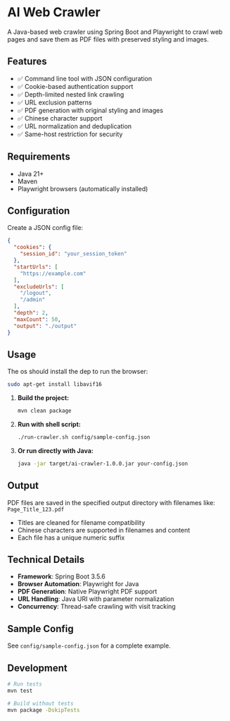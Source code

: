 # AI Web Crawler

A Java-based web crawler using Spring Boot and Playwright to crawl web pages and save them as PDF files with preserved styling and images.

## Features

- ✅ Command line tool with JSON configuration
- ✅ Cookie-based authentication support
- ✅ Depth-limited nested link crawling
- ✅ URL exclusion patterns
- ✅ PDF generation with original styling and images
- ✅ Chinese character support
- ✅ URL normalization and deduplication
- ✅ Same-host restriction for security

## Requirements

- Java 21+
- Maven
- Playwright browsers (automatically installed)

## Configuration

Create a JSON config file:

```json
{
  "cookies": {
    "session_id": "your_session_token"
  },
  "startUrls": [
    "https://example.com"
  ],
  "excludeUrls": [
    "/logout",
    "/admin"
  ],
  "depth": 2,
  "maxCount": 50,
  "output": "./output"
}
```

## Usage

The os should install the dep to run the browser:

```bash
sudo apt-get install libavif16 
```

1. **Build the project:**

   ```bash
   mvn clean package
   ```

2. **Run with shell script:**

   ```bash
   ./run-crawler.sh config/sample-config.json
   ```

3. **Or run directly with Java:**

   ```bash
   java -jar target/ai-crawler-1.0.0.jar your-config.json
   ```

## Output

PDF files are saved in the specified output directory with filenames like:
`Page_Title_123.pdf`

- Titles are cleaned for filename compatibility
- Chinese characters are supported in filenames and content
- Each file has a unique numeric suffix

## Technical Details

- **Framework**: Spring Boot 3.5.6
- **Browser Automation**: Playwright for Java
- **PDF Generation**: Native Playwright PDF support
- **URL Handling**: Java URI with parameter normalization
- **Concurrency**: Thread-safe crawling with visit tracking

## Sample Config

See `config/sample-config.json` for a complete example.

## Development

```bash
# Run tests
mvn test

# Build without tests
mvn package -DskipTests
```
